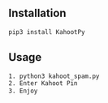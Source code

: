## Installation
```bash
pip3 install KahootPy
```
## Usage
```bash
1. python3 kahoot_spam.py
2. Enter Kahoot Pin
3. Enjoy
```